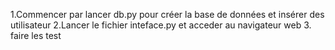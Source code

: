 1.Commencer par lancer db.py pour créer la base de données et insérer des utilisateur
2.Lancer le fichier inteface.py et acceder au navigateur web
3. faire les test 

